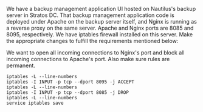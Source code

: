 We have a backup management application UI hosted on Nautilus's backup server in Stratos DC. That backup management application code is deployed under Apache on the backup server itself, and Nginx is running as a reverse proxy on the same server. Apache and Nginx ports are 8085 and 8095, respectively. We have iptables firewall installed on this server. Make the appropriate changes to fulfill the requirements mentioned below:

We want to open all incoming connections to Nginx's port and block all incoming connections to Apache's port. Also make sure rules are permanent.

```
iptables -L --line-numbers
iptables -I INPUT -p tcp --dport 8095 -j ACCEPT
iptables -L --line-numbers
iptables -I INPUT -p tcp --dport 8085 -j DROP
iptables -L --line-numbers
service iptables save
```
